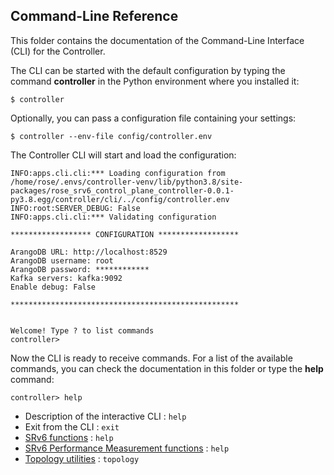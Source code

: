 **Command-Line Reference**
----

This folder contains the documentation of the Command-Line Interface (CLI) for the Controller.

The CLI can be started with the default configuration by typing the command **controller** in the Python environment where you installed it:
```console
$ controller
```

Optionally, you can pass a configuration file containing your settings:
```console
$ controller --env-file config/controller.env
```

The Controller CLI will start and load the configuration:
```console
INFO:apps.cli.cli:*** Loading configuration from /home/rose/.envs/controller-venv/lib/python3.8/site-packages/rose_srv6_control_plane_controller-0.0.1-py3.8.egg/controller/cli/../config/controller.env
INFO:root:SERVER_DEBUG: False
INFO:apps.cli.cli:*** Validating configuration

****************** CONFIGURATION ******************

ArangoDB URL: http://localhost:8529
ArangoDB username: root
ArangoDB password: ************
Kafka servers: kafka:9092
Enable debug: False

***************************************************


Welcome! Type ? to list commands
controller> 
```

Now the CLI is ready to receive commands. For a list of the available commands, you can check the documentation in this folder or type the **help** command:
```
controller> help
```

* Description of the interactive CLI : ```help```
* Exit from the CLI : ```exit```
* [SRv6 functions](docs/srv6.md) : ```help```
* [SRv6 Performance Measurement functions](docs/srv6pm.md) : ```help```
* [Topology utilities](docs/topology.md) : ```topology```
